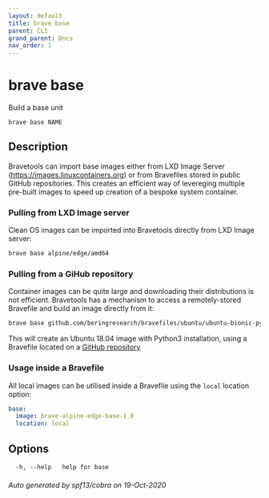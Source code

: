 ```yaml
---
layout: default
title: brave base
parent: CLI
grand_parent: Docs
nav_order: 1
---
```


# brave base

Build a base unit

```
brave base NAME
```

## Description

Bravetools can import base images either from LXD Image Server (https://images.linuxcontainers.org) or from Bravefiles stored in public GitHub repositories. This creates an efficient way of levereging multiple pre-built images to speed up creation of a bespoke system container.

### Pulling from LXD Image server

Clean OS images can be imported into Bravetools directly from LXD Image server:

```bash
brave base alpine/edge/amd64
```

### Pulling from a GiHub repository

Container images can be quite large and downloading their distributions is not efficient. Bravetools has a mechanism to access a remotely-stored Bravefile and build an image directly from it:

```bash
brave base github.com/beringresearch/bravefiles/ubuntu/ubuntu-bionic-py3
```

This will create an Ubuntu 18.04 image with Python3 installation, using a Bravefile located on a [GitHub repository](https://github.com/beringresearch/bravefiles/tree/master/ubuntu/ubuntu-bionic-py3)

### Usage inside a Bravefile
All local images can be utilised inside a Bravefile using the `local` location option:


```yaml
base:
  image: brave-alpine-edge-base-1.0
  location: local
```

## Options

```
  -h, --help   help for base
```

###### Auto generated by spf13/cobra on 19-Oct-2020
